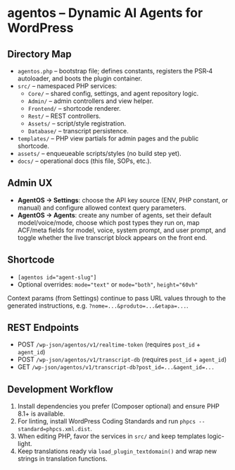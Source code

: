 # agentos – Dynamic AI Agents for WordPress

## Directory Map

- `agentos.php` – bootstrap file; defines constants, registers the PSR‑4 autoloader, and boots the plugin container.
- `src/` – namespaced PHP services:
  - `Core/` – shared config, settings, and agent repository logic.
  - `Admin/` – admin controllers and view helper.
  - `Frontend/` – shortcode renderer.
  - `Rest/` – REST controllers.
  - `Assets/` – script/style registration.
  - `Database/` – transcript persistence.
- `templates/` – PHP view partials for admin pages and the public shortcode.
- `assets/` – enqueueable scripts/styles (no build step yet).
- `docs/` – operational docs (this file, SOPs, etc.).

## Admin UX

- **AgentOS → Settings**: choose the API key source (ENV, PHP constant, or manual) and configure allowed context query parameters.
- **AgentOS → Agents**: create any number of agents, set their default model/voice/mode, choose which post types they run on, map ACF/meta fields for model, voice, system prompt, and user prompt, and toggle whether the live transcript block appears on the front end.

## Shortcode

- `[agentos id="agent-slug"]`
- Optional overrides: `mode="text"` or `mode="both"`, `height="60vh"`

Context params (from Settings) continue to pass URL values through to the generated instructions, e.g. `?nome=...&produto=...&etapa=...`.

## REST Endpoints

- POST `/wp-json/agentos/v1/realtime-token` (requires `post_id` + `agent_id`)
- POST `/wp-json/agentos/v1/transcript-db` (requires `post_id` + `agent_id`)
- GET `/wp-json/agentos/v1/transcript-db?post_id=...&agent_id=...`

## Development Workflow

1. Install dependencies you prefer (Composer optional) and ensure PHP 8.1+ is available.
2. For linting, install WordPress Coding Standards and run `phpcs --standard=phpcs.xml.dist`.
3. When editing PHP, favor the services in `src/` and keep templates logic-light.
4. Keep translations ready via `load_plugin_textdomain()` and wrap new strings in translation functions.
